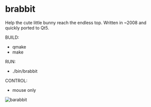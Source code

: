 # brabbit
Help the cute little bunny reach the endless top.
Written in ~2008 and quickly ported to Qt5.

BUILD:
- qmake
- make

RUN:
- ./bin/brabbit

CONTROL:
- mouse only

![barabbit](http://www.buschinski.de/img-misc/brabbit.png)
